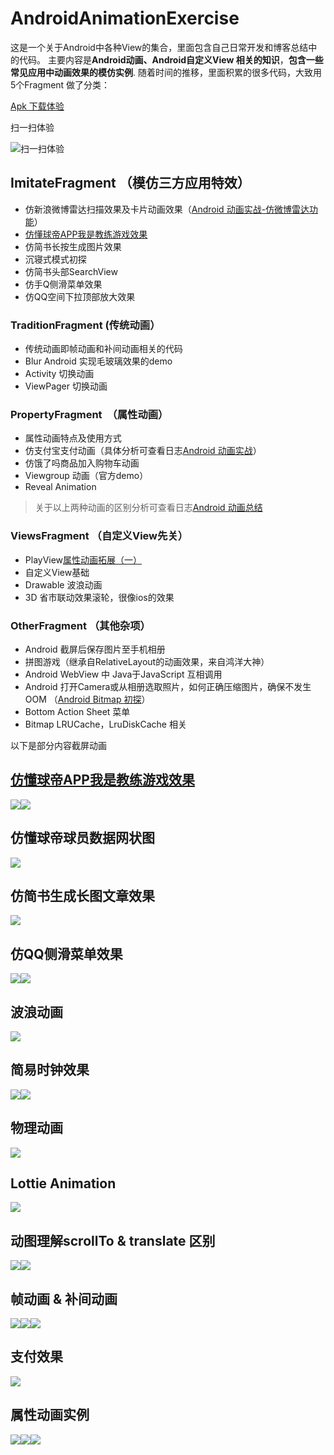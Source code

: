 

# AndroidAnimationExercise

这是一个关于Android中各种View的集合，里面包含自己日常开发和博客总结中的代码。
主要内容是**Android动画、Android自定义View 相关的知识**，**包含一些常见应用中动画效果的模仿实例**.
随着时间的推移，里面积累的很多代码，大致用5个Fragment 做了分类：


[Apk 下载体验](https://fir.im/tm15)


扫一扫体验

![扫一扫体验](https://raw.githubusercontent.com/REBOOTERS/Images/master/AndroidAnimationExercise/screen/download.png)


## ImitateFragment （模仿三方应用特效）

- 仿新浪微博雷达扫描效果及卡片动画效果（[Android 动画实战-仿微博雷达功能](https://juejin.im/post/586d0f9eda2f600055cf3021)）
- [仿懂球帝APP我是教练游戏效果](https://juejin.im/post/5974c0c3f265da6c4c50160f)
- 仿简书长按生成图片效果
- 沉寝式模式初探
- 仿简书头部SearchView
- 仿手Q侧滑菜单效果
- 仿QQ空间下拉顶部放大效果


### TraditionFragment (传统动画）

- 传统动画即帧动画和补间动画相关的代码
- Blur Android 实现毛玻璃效果的demo
- Activity 切换动画
- ViewPager 切换动画

### PropertyFragment  （属性动画）
- 属性动画特点及使用方式
- 仿支付宝支付动画（具体分析可查看日志[Android 动画实战](http://www.jianshu.com/p/d2e06a2e65ad)）
- 仿饿了吗商品加入购物车动画
- Viewgroup 动画（官方demo）
- Reveal Animation

>关于以上两种动画的区别分析可查看日志[Android 动画总结](http://www.jianshu.com/p/420629118c10)




### ViewsFragment （自定义View先关）
- PlayView[属性动画拓展（一）](http://www.jianshu.com/p/f34791f4d5ab)
- 自定义View基础
- Drawable 波浪动画
- 3D 省市联动效果滚轮，很像ios的效果

### OtherFragment （其他杂项）

- Android 截屏后保存图片至手机相册
- 拼图游戏（继承自RelativeLayout的动画效果，来自鸿洋大神）
- Android WebView 中 Java于JavaScript 互相调用
- Android 打开Camera或从相册选取照片，如何正确压缩图片，确保不发生OOM （[Android Bitmap 初探](https://juejin.im/post/58bc1f11ac502e006b0957b7)）
- Bottom Action Sheet 菜单
- Bitmap LRUCache，LruDiskCache 相关



以下是部分内容截屏动画

## [仿懂球帝APP我是教练游戏效果](https://juejin.im/post/5974c0c3f265da6c4c50160f)

<img src="https://raw.githubusercontent.com/REBOOTERS/Images/master/AndroidAnimationExercise/screen/football.gif"/><img src="https://raw.githubusercontent.com/REBOOTERS/Images/master/AndroidAnimationExercise/screen/football2.gif"/>


## 仿懂球帝球员数据网状图

<img src="https://raw.githubusercontent.com/REBOOTERS/Images/master/AndroidAnimationExercise/screen/polyganoView.png"/>

## 仿简书生成长图文章效果

<img src="https://raw.githubusercontent.com/REBOOTERS/Images/master/AndroidAnimationExercise/screen/jianshu.gif"/>

## 仿QQ侧滑菜单效果

<img src="https://raw.githubusercontent.com/REBOOTERS/Images/master/AndroidAnimationExercise/screen/qq.gif"/><img src="https://raw.githubusercontent.com/REBOOTERS/Images/master/AndroidAnimationExercise/screen/menu_3d.gif"/>

## 波浪动画

<img src="https://raw.githubusercontent.com/REBOOTERS/Images/master/AndroidAnimationExercise/screen/wave_animation.gif"/>

## 简易时钟效果

<img src="https://raw.githubusercontent.com/REBOOTERS/Images/master/AndroidAnimationExercise/screen/ACTION_MOVE_TO_CHANGE.gif"/><img src="https://raw.githubusercontent.com/REBOOTERS/Images/master/AndroidAnimationExercise/screen/CLOCK_VIEW.gif"/>


## 物理动画

<img src="https://raw.githubusercontent.com/REBOOTERS/Images/master/AndroidAnimationExercise/screen/physical_animation.gif"/>

## Lottie Animation 
<img src="https://raw.githubusercontent.com/REBOOTERS/Images/master/AndroidAnimationExercise/screen/LottieAnimation.gif"/>





## 动图理解scrollTo &  translate 区别

<img src="https://raw.githubusercontent.com/REBOOTERS/Images/master/AndroidAnimationExercise/screen/move.gif"/><img src="https://raw.githubusercontent.com/REBOOTERS/Images/master/AndroidAnimationExercise/screen/-move.gif"/>






## 帧动画 & 补间动画 ##

<img src="https://raw.githubusercontent.com/REBOOTERS/Images/master/AndroidAnimationExercise/screen/frame.gif"/><img src="https://raw.githubusercontent.com/REBOOTERS/Images/master/AndroidAnimationExercise/screen/rotate1.gif"/><img src="https://raw.githubusercontent.com/REBOOTERS/Images/master/AndroidAnimationExercise/screen/translate.gif"/>



## 支付效果   ##

<img src="https://raw.githubusercontent.com/REBOOTERS/Images/master/AndroidAnimationExercise/screen/alipay.gif"/>

## 属性动画实例 ##


<img src="https://raw.githubusercontent.com/REBOOTERS/Images/master/AndroidAnimationExercise/screen/anim1.gif"/><img src="https://raw.githubusercontent.com/REBOOTERS/Images/master/AndroidAnimationExercise/screen/anim2.gif"/><img src="https://raw.githubusercontent.com/REBOOTERS/Images/master/AndroidAnimationExercise/screen/click2.gif"/>




